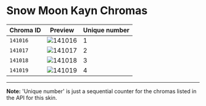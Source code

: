 # Snow Moon Kayn Chromas

| Chroma ID | Preview | Unique number |
|---|---|---|
| `141016` | ![141016](https://raw.communitydragon.org/latest/plugins/rcp-be-lol-game-data/global/default/v1/champion-chroma-images/141/141016.png) | 1 |
| `141017` | ![141017](https://raw.communitydragon.org/latest/plugins/rcp-be-lol-game-data/global/default/v1/champion-chroma-images/141/141017.png) | 2 |
| `141018` | ![141018](https://raw.communitydragon.org/latest/plugins/rcp-be-lol-game-data/global/default/v1/champion-chroma-images/141/141018.png) | 3 |
| `141019` | ![141019](https://raw.communitydragon.org/latest/plugins/rcp-be-lol-game-data/global/default/v1/champion-chroma-images/141/141019.png) | 4 |

---

**Note:** 'Unique number' is just a sequential counter for the chromas listed in the API for this skin.